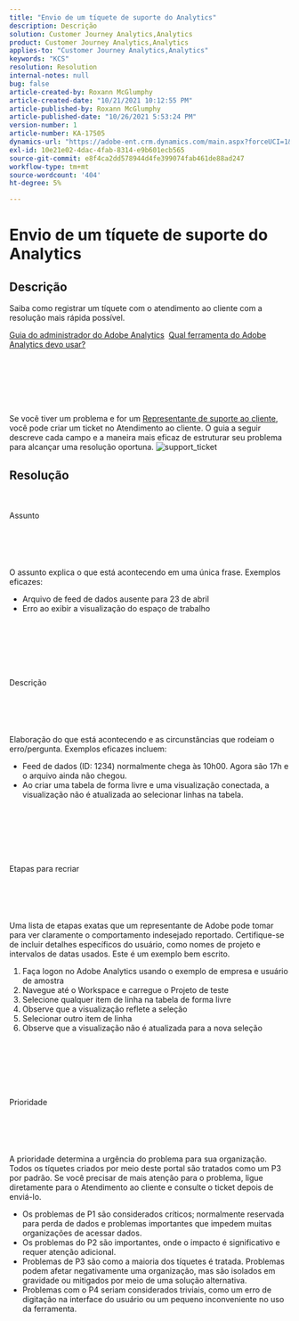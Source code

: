 ```yaml
---
title: "Envio de um tíquete de suporte do Analytics"
description: Descrição
solution: Customer Journey Analytics,Analytics
product: Customer Journey Analytics,Analytics
applies-to: "Customer Journey Analytics,Analytics"
keywords: "KCS"
resolution: Resolution
internal-notes: null
bug: false
article-created-by: Roxann McGlumphy
article-created-date: "10/21/2021 10:12:55 PM"
article-published-by: Roxann McGlumphy
article-published-date: "10/26/2021 5:53:24 PM"
version-number: 1
article-number: KA-17505
dynamics-url: "https://adobe-ent.crm.dynamics.com/main.aspx?forceUCI=1&pagetype=entityrecord&etn=knowledgearticle&id=11a39905-bc32-ec11-b6e5-000d3a5ba97a"
exl-id: 10e21e02-4dac-4fab-8314-e9b601ecb565
source-git-commit: e8f4ca2dd578944d4fe399074fab461de88ad247
workflow-type: tm+mt
source-wordcount: '404'
ht-degree: 5%

---
```


# Envio de um tíquete de suporte do Analytics

## Descrição


Saiba como registrar um tíquete com o atendimento ao cliente com a resolução mais rápida possível.



[Guia do administrador do Adobe Analytics](https://docs.adobe.com/help/pt-BR/analytics/admin/home.html)  [Qual ferramenta do Adobe Analytics devo usar?](https://docs.adobe.com/help/pt-BR/analytics/admin/admin-overview/which-analytics-tool.html)


<br><br><br><br> <br><br>
Se você tiver um problema e for um [Representante de suporte ao cliente](https://helpx.adobe.com/br/experience-cloud/supported-users.html), você pode criar um ticket no Atendimento ao cliente. O guia a seguir descreve cada campo e a maneira mais eficaz de estruturar seu problema para alcançar uma resolução oportuna.
![support_ticket](https://helpx.adobe.com/content/dam/help/en/analytics/kb/submitting-an-analytics-support-ticket/jcr:content/main-pars/image/support_ticket.png "support_ticket")

## Resolução

<br><br>Assunto<br><br><br><br> <br><br>
O assunto explica o que está acontecendo em uma única frase. Exemplos eficazes:

- Arquivo de feed de dados ausente para 23 de abril
- Erro ao exibir a visualização do espaço de trabalho

<br><br><br><br> <br><br>Descrição<br><br><br><br> <br><br>
Elaboração do que está acontecendo e as circunstâncias que rodeiam o erro/pergunta. Exemplos eficazes incluem:

- Feed de dados (ID: 1234) normalmente chega às 10h00. Agora são 17h e o arquivo ainda não chegou.
- Ao criar uma tabela de forma livre e uma visualização conectada, a visualização não é atualizada ao selecionar linhas na tabela.

<br><br><br><br> <br><br>Etapas para recriar<br><br><br><br> <br><br>
Uma lista de etapas exatas que um representante de Adobe pode tomar para ver claramente o comportamento indesejado reportado. Certifique-se de incluir detalhes específicos do usuário, como nomes de projeto e intervalos de datas usados. Este é um exemplo bem escrito.

1. Faça logon no Adobe Analytics usando o exemplo de empresa e usuário de amostra
2. Navegue até o Workspace e carregue o Projeto de teste
3. Selecione qualquer item de linha na tabela de forma livre
4. Observe que a visualização reflete a seleção
5. Selecionar outro item de linha
6. Observe que a visualização não é atualizada para a nova seleção

<br><br><br><br> <br><br>Prioridade<br><br><br><br> <br><br>
A prioridade determina a urgência do problema para sua organização. Todos os tíquetes criados por meio deste portal são tratados como um P3 por padrão. Se você precisar de mais atenção para o problema, ligue diretamente para o Atendimento ao cliente e consulte o ticket depois de enviá-lo.

- Os problemas de P1 são considerados críticos; normalmente reservada para perda de dados e problemas importantes que impedem muitas organizações de acessar dados.
- Os problemas do P2 são importantes, onde o impacto é significativo e requer atenção adicional.
- Problemas de P3 são como a maioria dos tíquetes é tratada. Problemas podem afetar negativamente uma organização, mas são isolados em gravidade ou mitigados por meio de uma solução alternativa.
- Problemas com o P4 seriam considerados triviais, como um erro de digitação na interface do usuário ou um pequeno inconveniente no uso da ferramenta.

<br><br><br><br>
